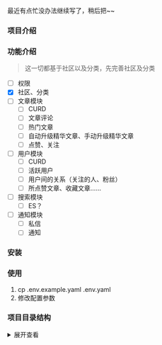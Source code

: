 
<div class="tip">
    最近有点忙没办法继续写了，稍后把~~
</div>

### 项目介绍

### 功能介绍
> 这一切都基于社区以及分类，先完善社区及分类

- [ ] 权限
- [x] 社区、分类
- [ ] 文章模块
    - [ ] CURD
    - [ ] 文章评论
    - [ ] 热门文章
    - [ ] 自动升级精华文章、手动升级精华文章
    - [ ] 点赞、关注
- [ ] 用户模块
    - [ ] CURD
    - [ ] 活跃用户
    - [ ] 用户间的关系（关注的人、粉丝）
    - [ ] 所点赞文章、收藏文章……
- [ ] 搜索模块
    - [ ] ES？
- [ ] 通知模块
    - [ ] 私信
    - [ ] 通知
    
### 安装

### 使用
1. cp .env.example.yaml .env.yaml
2. 修改配置参数

### 项目目录结构
<details>
<summary>展开查看</summary>
<pre><code>
├── cmd                         # 启动项目 main.go 以及可执行文件
├── config                      # 配置文件
├── handler                     # 数据库相关操作文件
├── http                        # 路由以及对应路由处理
├── middleware                  # 中间件
├── model                       # 模型的定义
├── pkg                         # 项目库
├── runtime                     # 运行时所产生的文件
├── service                     # 具体逻辑处理
└── tools                       # 工具函数
</code></pre>
</details>
